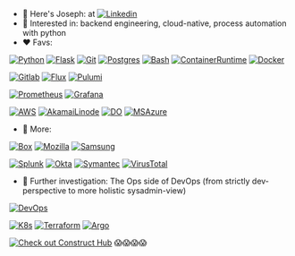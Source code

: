 - 👋 Here's Joseph: at [![Linkedin](https://img.shields.io/badge/linkedin-%230077B5.svg?&style=for-the-badge&logo=linkedin&logoColor=white)](https://linkedin.com/in/-joe)
- 👀 Interested in: backend engineering, cloud-native, process automation with python 
- ❤️ Favs:

[![Python](https://www.vectorlogo.zone/logos/python/python-horizontal.svg)](https://github.com/joecare/)
[![Flask](https://www.vectorlogo.zone/logos/pocoo_flask/pocoo_flask-ar21.svg)](https://github.com/joecare/)
[![Git](https://www.vectorlogo.zone/logos/git-scm/git-scm-ar21.svg)](https://github.com/joecare/)
[![Postgres](https://www.vectorlogo.zone/logos/postgresql/postgresql-ar21.svg)](https://github.com/joecare/)
[![Bash](https://www.vectorlogo.zone/logos/gnu_bash/gnu_bash-ar21.svg)](https://github.com/joecare/)
[![ContainerRuntime](https://www.vectorlogo.zone/logos/cloudfoundry_container-runtime/cloudfoundry_container-runtime-ar21.svg)](https://github.com/joecare/)
[![Docker](https://www.vectorlogo.zone/logos/docker/docker-ar21.svg)](https://github.com/joecare/)

[![Gitlab](https://www.vectorlogo.zone/logos/gitlab/gitlab-ar21.svg)](https://github.com/joecare/)
[![Flux](https://www.vectorlogo.zone/logos/fluxcdio/fluxcdio-ar21.svg)](https://github.com/joecare/)
[![Pulumi](https://www.vectorlogo.zone/logos/pulumiio/pulumiio-ar21.svg)](https://github.com/joecare/)

[![Prometheus](https://www.vectorlogo.zone/logos/prometheusio/prometheusio-ar21.svg)](https://github.com/joecare/)
[![Grafana](https://www.vectorlogo.zone/logos/grafana/grafana-ar21.svg)](https://github.com/joecare/)

[![AWS](https://www.vectorlogo.zone/logos/amazon_aws/amazon_aws-ar21.svg)](https://github.com/joecare/)
[![AkamaiLinode](https://www.vectorlogo.zone/logos/linode/linode-ar21.svg)](https://github.com/joecare/)
[![DO](https://www.vectorlogo.zone/logos/digitalocean/digitalocean-ar21.svg)](https://github.com/joecare/)
[![MSAzure](https://www.vectorlogo.zone/logos/microsoft_azure/microsoft_azure-ar21.svg)](https://github.com/joecare/)

- 💝 More:

[![Box](https://www.vectorlogo.zone/logos/box/box-ar21.svg)](https://github.com/joecare/)
[![Mozilla](https://www.vectorlogo.zone/logos/mozilla/mozilla-ar21.svg)](https://github.com/joecare/)
[![Samsung](https://www.vectorlogo.zone/logos/samsung/samsung-ar21.svg)](https://github.com/joecare/)

[![Splunk](https://www.vectorlogo.zone/logos/splunk/splunk-ar21.svg)](https://github.com/joecare/)
[![Okta](https://www.vectorlogo.zone/logos/okta/okta-ar21.svg)](https://github.com/joecare/)
[![Symantec](https://www.vectorlogo.zone/logos/symantec/symantec-ar21.svg)](https://github.com/joecare/)
[![VirusTotal](https://www.vectorlogo.zone/logos/virustotal/virustotal-ar21.svg)](https://github.com/joecare/)


- 🌱 Further investigation: The Ops side of DevOps (from strictly dev-perspective to more holistic sysadmin-view)

[![DevOps](https://external-content.duckduckgo.com/iu/?u=https%3A%2F%2Fseeklogo.com%2Fimages%2FD%2Fdevops-logo-CDF1353483-seeklogo.com.png&f=1&nofb=1&ipt=d0e8a54d821223bbf822cd8742765f72490d2a7b9b116673734fa0725943eb5b&ipo=images)](https://github.com/joecare/)

[![K8s](https://www.vectorlogo.zone/logos/kubernetes/kubernetes-ar21.svg)](https://github.com/joecare/)
[![Terraform](https://www.vectorlogo.zone/logos/terraformio/terraformio-ar21.svg)](https://github.com/joecare/)
[![Argo](https://www.vectorlogo.zone/logos/argoprojio/argoprojio-ar21.svg)](https://github.com/joecare/)


[![Check out Construct Hub](https://constructs.dev/badge?package=cdk8s)](https://constructs.dev/packages/cdk8s)
😱😱😱😱
<!---
JoeCare/JoeCare is a ✨ special ✨ repository because its `README.md` (this file) appears on your GitHub profile.
You can click the Preview link to take a look at your changes.
--->
